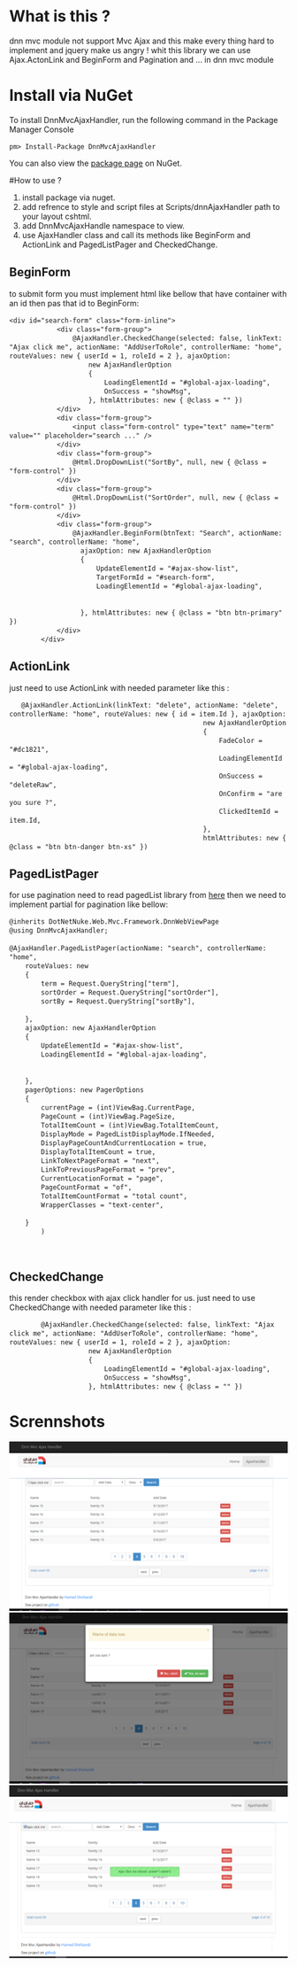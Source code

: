 # What is this ?

dnn mvc module not support Mvc Ajax and this make every thing hard to implement and jquery make us angry !
whit this library we can use Ajax.ActonLink and BeginForm and Pagination and ... in dnn mvc module

# Install via NuGet

To install DnnMvcAjaxHandler, run the following command in the Package Manager Console
```code
pm> Install-Package DnnMvcAjaxHandler
```
You can also view the [package page](https://www.nuget.org/packages/DnnMvcAjaxHandler/) on NuGet.


#How to use ?

1) install package via nuget.
2) add refrence to style and script files at Scripts/dnnAjaxHandler path to your layout cshtml.
3) add  DnnMvcAjaxHandle namespace to view.
4) use AjaxHandler class and call its methods like BeginForm and ActionLink and PagedListPager and CheckedChange.

BeginForm 
-------------------
to submit form you must implement html like bellow that have container with an id then pas that id to BeginForm:
```code
<div id="search-form" class="form-inline">
            <div class="form-group">
                @AjaxHandler.CheckedChange(selected: false, linkText: "Ajax click me", actionName: "AddUserToRole", controllerName: "home", routeValues: new { userId = 1, roleId = 2 }, ajaxOption:
                    new AjaxHandlerOption
                    {
                        LoadingElementId = "#global-ajax-loading",
                        OnSuccess = "showMsg",
                    }, htmlAttributes: new { @class = "" })
            </div>
            <div class="form-group">
                <input class="form-control" type="text" name="term" value="" placeholder="search ..." />
            </div>
            <div class="form-group">
                @Html.DropDownList("SortBy", null, new { @class = "form-control" })
            </div>
            <div class="form-group">
                @Html.DropDownList("SortOrder", null, new { @class = "form-control" })
            </div>
            <div class="form-group">
                @AjaxHandler.BeginForm(btnText: "Search", actionName: "search", controllerName: "home",
                  ajaxOption: new AjaxHandlerOption
                  {
                      UpdateElementId = "#ajax-show-list",
                      TargetFormId = "#search-form",
                      LoadingElementId = "#global-ajax-loading",


                  }, htmlAttributes: new { @class = "btn btn-primary" })
            </div>
        </div>
```


ActionLink
-------------------
just need to use ActionLink with needed parameter like this :

```code
   @AjaxHandler.ActionLink(linkText: "delete", actionName: "delete", controllerName: "home", routeValues: new { id = item.Id }, ajaxOption:
                                                 new AjaxHandlerOption
                                                 {
                                                     FadeColor = "#dc1821",
                                                     LoadingElementId = "#global-ajax-loading",
                                                     OnSuccess = "deleteRaw",
                                                     OnConfirm = "are you sure ?",
                                                     ClickedItemId = item.Id,
                                                 },
                                                 htmlAttributes: new { @class = "btn btn-danger btn-xs" })
```

PagedListPager
-------------------
for use pagination need to read pagedList library from [here](https://github.com/hamed-shirbandi/MvcPagedList)
then we need to implement partial for pagination like bellow:
```code
@inherits DotNetNuke.Web.Mvc.Framework.DnnWebViewPage
@using DnnMvcAjaxHandler;

@AjaxHandler.PagedListPager(actionName: "search", controllerName: "home",
    routeValues: new
    {
        term = Request.QueryString["term"],
        sortOrder = Request.QueryString["sortOrder"],
        sortBy = Request.QueryString["sortBy"],

    },
    ajaxOption: new AjaxHandlerOption
    {
        UpdateElementId = "#ajax-show-list",
        LoadingElementId = "#global-ajax-loading",


    },
    pagerOptions: new PagerOptions
    {
        currentPage = (int)ViewBag.CurrentPage,
        PageCount = (int)ViewBag.PageSize,
        TotalItemCount = (int)ViewBag.TotalItemCount,
        DisplayMode = PagedListDisplayMode.IfNeeded,
        DisplayPageCountAndCurrentLocation = true,
        DisplayTotalItemCount = true,
        LinkToNextPageFormat = "next",
        LinkToPreviousPageFormat = "prev",
        CurrentLocationFormat = "page",
        PageCountFormat = "of",
        TotalItemCountFormat = "total count",
        WrapperClasses = "text-center",

    }
        )



```
CheckedChange
-------------------
this render checkbox with ajax click handler for us.
just need to use CheckedChange with needed parameter like this :

```code
        @AjaxHandler.CheckedChange(selected: false, linkText: "Ajax click me", actionName: "AddUserToRole", controllerName: "home", routeValues: new { userId = 1, roleId = 2 }, ajaxOption:
                    new AjaxHandlerOption
                    {
                        LoadingElementId = "#global-ajax-loading",
                        OnSuccess = "showMsg",
                    }, htmlAttributes: new { @class = "" })
```
# Scrennshots
![alt text](https://github.com/hamed-shirbandi/DnnMvcAjaxHandler/blob/master/DnnMvcAjaxHandlerExample/Content/img/screenShots/Screenshot-1.png)
![alt text](https://github.com/hamed-shirbandi/DnnMvcAjaxHandler/blob/master/DnnMvcAjaxHandlerExample/Content/img/screenShots/Screenshot-2.png)
![alt text](https://github.com/hamed-shirbandi/DnnMvcAjaxHandler/blob/master/DnnMvcAjaxHandlerExample/Content/img/screenShots/Screenshot-3.png)
